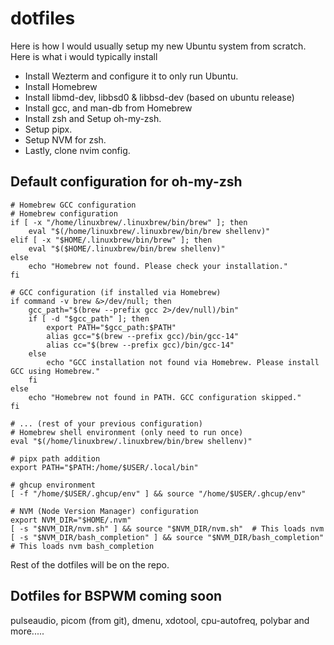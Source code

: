 # dotfiles

Here is how I would usually setup my new Ubuntu system from scratch. Here is what i would typically install
 - Install Wezterm and configure it to only run Ubuntu.
 - Install Homebrew
  - Install libmd-dev, libbsd0 & libbsd-dev (based on ubuntu release)
- Install gcc, and man-db from Homebrew
- Install zsh and Setup oh-my-zsh.
 - Setup pipx.
 - Setup NVM for zsh.
  - Lastly, clone nvim config.

## Default configuration for oh-my-zsh
```shell
# Homebrew GCC configuration
# Homebrew configuration
if [ -x "/home/linuxbrew/.linuxbrew/bin/brew" ]; then
    eval "$(/home/linuxbrew/.linuxbrew/bin/brew shellenv)"
elif [ -x "$HOME/.linuxbrew/bin/brew" ]; then
    eval "$($HOME/.linuxbrew/bin/brew shellenv)"
else
    echo "Homebrew not found. Please check your installation."
fi

# GCC configuration (if installed via Homebrew)
if command -v brew &>/dev/null; then
    gcc_path="$(brew --prefix gcc 2>/dev/null)/bin"
    if [ -d "$gcc_path" ]; then
        export PATH="$gcc_path:$PATH"
		alias gcc="$(brew --prefix gcc)/bin/gcc-14"
		alias cc="$(brew --prefix gcc)/bin/gcc-14"
    else
        echo "GCC installation not found via Homebrew. Please install GCC using Homebrew."
    fi
else
    echo "Homebrew not found in PATH. GCC configuration skipped."
fi

# ... (rest of your previous configuration)
# Homebrew shell environment (only need to run once)
eval "$(/home/linuxbrew/.linuxbrew/bin/brew shellenv)"

# pipx path addition
export PATH="$PATH:/home/$USER/.local/bin"

# ghcup environment
[ -f "/home/$USER/.ghcup/env" ] && source "/home/$USER/.ghcup/env"

# NVM (Node Version Manager) configuration
export NVM_DIR="$HOME/.nvm"
[ -s "$NVM_DIR/nvm.sh" ] && source "$NVM_DIR/nvm.sh"  # This loads nvm
[ -s "$NVM_DIR/bash_completion" ] && source "$NVM_DIR/bash_completion"  # This loads nvm bash_completion
```

Rest of the dotfiles will be on the repo.

## Dotfiles for BSPWM coming soon
pulseaudio, picom (from git), dmenu, xdotool, cpu-autofreq, polybar and more.....



